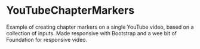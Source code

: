 YouTubeChapterMarkers
=====================
Example of creating chapter markers on a single YouTube video, based on a collection of inputs. 
Made responsive with Bootstrap and a wee bit of Foundation for responsive video.
